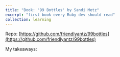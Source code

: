 ```yaml
---
title: "Book: '99 Bottles' by Sandi Metz"
excerpt: "first book every Ruby dev should read"
collection: learning
---
```


Repo: [https://github.com/friendlyantz/99bottles](https://github.com/friendlyantz/99bottles)

My takeaways:
